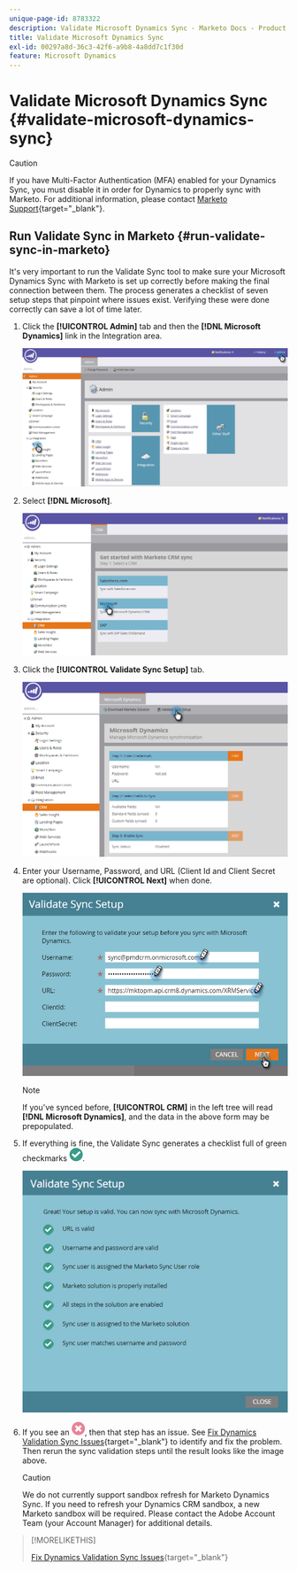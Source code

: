 ```yaml
---
unique-page-id: 8783322
description: Validate Microsoft Dynamics Sync - Marketo Docs - Product Documentation
title: Validate Microsoft Dynamics Sync
exl-id: 00297a8d-36c3-42f6-a9b8-4a8dd7c1f30d
feature: Microsoft Dynamics
---
```

# Validate Microsoft Dynamics Sync {#validate-microsoft-dynamics-sync}

>[!CAUTION]
>
>If you have Multi-Factor Authentication (MFA) enabled for your Dynamics Sync, you must disable it in order for Dynamics to properly sync with Marketo. For additional information, please contact [Marketo Support](https://nation.marketo.com/t5/Support/ct-p/Support){target="_blank"}.

## Run Validate Sync in Marketo {#run-validate-sync-in-marketo}

It's very important to run the Validate Sync tool to make sure your Microsoft Dynamics Sync with Marketo is set up correctly before making the final connection between them. The process generates a checklist of seven setup steps that pinpoint where issues exist. Verifying these were done correctly can save a lot of time later.

1. Click the **[!UICONTROL Admin]** tab and then the **[!DNL Microsoft Dynamics]** link in the Integration area.

   ![](assets/image2015-9-28-16-3a7-3a51.png)

1. Select **[!DNL Microsoft]**.

   ![](assets/image2015-9-28-16-3a10-3a47.png)

1. Click the **[!UICONTROL Validate Sync Setup]** tab.

   ![](assets/image2015-9-28-16-3a11-3a45.png)

1. Enter your Username, Password, and URL (Client Id and Client Secret are optional). Click **[!UICONTROL Next]** when done.

   ![](assets/four-1.png)

   >[!NOTE]
   >
   >If you've synced before, **[!UICONTROL CRM]** in the left tree will read **[!DNL Microsoft Dynamics]**, and the data in the above form may be prepopulated.

1. If everything is fine, the Validate Sync generates a checklist full of green checkmarks ![--](assets/check.png).

   ![](assets/image2015-9-22-15-3a58-3a12.png)

1. If you see an ![--](assets/delete.png), then that step has an issue. See [Fix Dynamics Validation Sync Issues](/help/marketo/product-docs/crm-sync/microsoft-dynamics-sync/sync-setup/validate-microsoft-dynamics-sync/fix-dynamics-validation-sync-issues.md){target="_blank"} to identify and fix the problem. Then rerun the sync validation steps until the result looks like the image above.

   >[!CAUTION]
   >
   >We do not currently support sandbox refresh for Marketo Dynamics Sync. If you need to refresh your Dynamics CRM sandbox, a new Marketo sandbox will be required. Please contact the Adobe Account Team (your Account Manager) for additional details.

>[!MORELIKETHIS]
>
>[Fix Dynamics Validation Sync Issues](/help/marketo/product-docs/crm-sync/microsoft-dynamics-sync/sync-setup/validate-microsoft-dynamics-sync/fix-dynamics-validation-sync-issues.md){target="_blank"}
